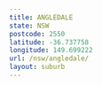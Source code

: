 ```yaml
---
title: ANGLEDALE
state: NSW
postcode: 2550
latitude: -36.737758
longitude: 149.699222
url: /nsw/angledale/
layout: suburb
---
```

